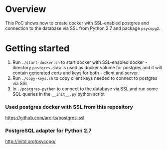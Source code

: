 # Overview
This PoC shows how to create docker with SSL-enabled postgres and connection to the database via SSL from Python 2.7 and package `psycopg2`.

# Getting started
1. Run `./start-docker.sh` to start docker with SSL-enabled docker - directory `postgres-data` is used as docker volume for postgres and it will contain generated certs and keys for both - client and server.
2. Run `./copy-keys.sh` to copy client keys needed to connect to postgres via SSL
3. In `./postgres-python` to connect to the database via SSL and run some SQL queries in the `__init__.py` python script

### Used postgres docker with SSL from this repository
https://github.com/arc-ts/postgres-ssl
### PostgreSQL adapter for Python 2.7
http://initd.org/psycopg/